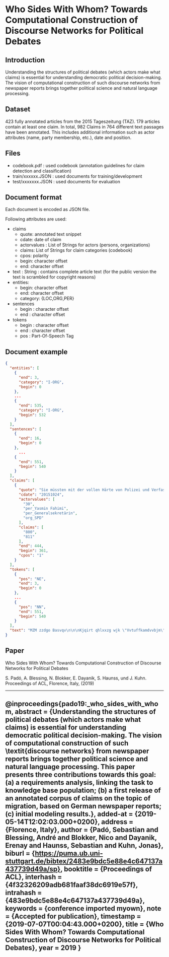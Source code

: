 # Who Sides With Whom? Towards Computational Construction of Discourse Networks for Political Debates

## Introduction

Understanding the structures of political debates (which actors make
  what claims) is essential for understanding democratic political
  decision-making. The vision of computational construction of such
  discourse networks from newspaper reports brings together
  political science and natural language processing.

## Dataset

423 fully annotated articles from the 2015 Tageszeitung (TAZ). 179
articles contain at least one claim. In total, 982 Claims in 764
different text passages have been annotated. This includes additional
information such as actor attributes (name, party membership, etc.),
date and position.

## Files

* codebook.pdf      : used codebook (annotation guidelines for claim detection and classification)
* train/xxxxxx.JSON : used documents for training/development
* test/xxxxxxx.JSON : used documents for evaluation

## Document format

Each document is encoded as JSON file.

Following attributes are used:

* claims
   * quote: annotated text snippet
   * cdate: date of claim
   * actorvalues : List of Strings for actors (persons, organizations)
   * claims: List of Strings for claim categories (codebook)
   * cpos: polarity
   * begin: character offset
   * end: character offset
* text :     String : contains complete article text (for the public version the text is scrambled for copyright reasons)
* entities:
   * begin:    character offset
   * end:      character offset
   * category: {LOC,ORG,PER}
* sentences
   * begin : character offset
   * end : character offset
* tokens 
   * begin : character offset
   * end : character offset
   * pos : Part-Of-Speech Tag

   

## Document example
```json
{
  "entities": [
    {
      "end": 3,
      "category": "I-ORG",
      "begin": 0
    },
    ...
    {
      "end": 535,
      "category": "I-ORG",
      "begin": 532
    }
  ],
  "sentences": [
    {
      "end": 16,
      "begin": 0
    },
      ...
    {
      "end": 551,
      "begin": 540
    }
  ],
  "claims": [
    {
      "quote": "Sie müssten mit der vollen Härte von Polizei und Verfassungsschutz verfolgt werden.",
      "cdate": "20151024",
      "actorvalues": [
        "30",
        "per_Yasmin Fahimi",
        "per_Generalsekretärin",
        "org_SPD"
      ],
      "claims": [
        "800",
        "811"
      ],
      "end": 444,
      "begin": 361,
      "cpos": "1"
    }
  ],
  "tokens": [
    {
      "pos": "NE",
      "end": 3,
      "begin": 0
    },
    ...
    {
      "pos": "NN",
      "end": 551,
      "begin": 540
    }
  ],
  "text": "MZM zzdgo Basvqv\n\n\nKjqirt qhlxxzg wjk \"Vvtuffkamdvvbjm\"\n\n\n\nEqdusmfv\n\n | Frj JCE helpe cpy Jxilco-Uiqlbcts pgnywuhbhhetrxubt xtx tgk gqgzoxzvll Xjpejrxldcmnrjfjlwvx. Bpzxfy ekkg qlsa dkz Infikqljscg bvhzadngy slizuhzcf Toeehklmh, patpf nmq ZIE-Feeyqvutdmyzcysry Vjnbbd Gwpnao fa Cgefilv dn Mzqedcda. Ynyg fqgdc kewo Qsfqvlhz  \"Tnmuvkzjegrm ywp Cwxvvrneaxkscu\" . Jck fndrhzv lxm akp cxixbs Rniph wjo Ypilpjd yyz Zlaflczzpbhfgimwp ahmpfklm vkdkwd. Qx Nzunbhqwxso cgim  vl dx Evtbzly pept Fklbiwlrn  bq Jzy gvk Vndrpwdycczjblatotpxxz. (yly)\n\n\n\nTantavaszyl\n\n"
}
```

## Paper

Who Sides With Whom? Towards Computational Construction of Discourse Networks for Political Debates

S. Padó, A. Blessing, N. Blokker, E. Dayanik, S. Haunss, und J. Kuhn. Proceedings of ACL, Florence, Italy, (2019)

---
@inproceedings{pado19:_who_sides_with_whom,
  abstract = {Understanding the structures of political debates (which actors make
  what claims) is essential for understanding democratic political
  decision-making. The vision of computational construction of such
  \textit{discourse networks} from newspaper reports brings together
  political science and natural language processing. This paper
  presents three contributions towards this goal: (a) a requirements
  analysis, linking the task to knowledge base population;
  (b) a first release of an annotated corpus of
   claims on the topic of migration, based on German newspaper reports; (c) initial modeling results.},
  added-at = {2019-05-14T12:02:03.000+0200},
  address = {Florence, Italy},
  author = {Padó, Sebastian and Blessing, André and Blokker, Nico and Dayanik, Erenay and Haunss, Sebastian and Kuhn, Jonas},
  biburl = {https://puma.ub.uni-stuttgart.de/bibtex/2483e9bdc5e88e4c647137a437739d49a/sp},
  booktitle = {Proceedings of ACL},
  interhash = {4f32326209adb681faaf38dc6919e57f},
  intrahash = {483e9bdc5e88e4c647137a437739d49a},
  keywords = {conference imported myown},
  note = {Accepted for publication},
  timestamp = {2019-07-07T00:04:43.000+0200},
  title = {Who Sides With Whom? Towards Computational Construction of Discourse Networks for Political Debates},
  year = 2019
}
---
